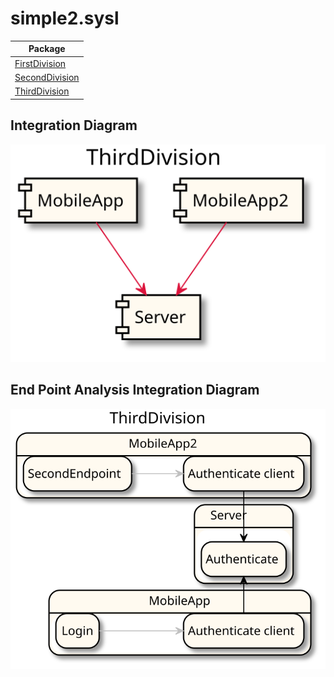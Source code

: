 

# simple2.sysl

| Package |
----|
[FirstDivision](FirstDivision/README.md)|
[SecondDivision](SecondDivision/README.md)|
[ThirdDivision](ThirdDivision/README.md)|

## Integration Diagram
<img src="demo/markdown/integration.svg">

## End Point Analysis Integration Diagram
<img src="demo/markdown/integrationepa.svg">


